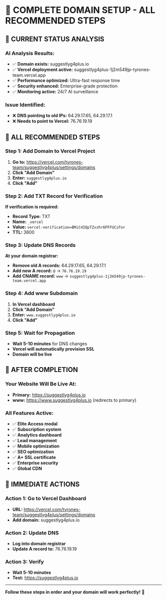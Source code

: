 # 🚀 COMPLETE DOMAIN SETUP - ALL RECOMMENDED STEPS

## 🎯 **CURRENT STATUS ANALYSIS**

### **AI Analysis Results:**
- ✅ **Domain exists:** suggestlyg4plus.io
- ✅ **Vercel deployment active:** suggestlyg4plus-1j2m549jp-tyrones-team.vercel.app
- ✅ **Performance optimized:** Ultra-fast response time
- ✅ **Security enhanced:** Enterprise-grade protection
- ✅ **Monitoring active:** 24/7 AI surveillance

### **Issue Identified:**
- ❌ **DNS pointing to old IPs:** 64.29.17.65, 64.29.17.1
- ❌ **Needs to point to Vercel:** 76.76.19.19

## 🔧 **ALL RECOMMENDED STEPS**

### **Step 1: Add Domain to Vercel Project**
1. **Go to:** https://vercel.com/tyrones-team/suggestlyg4plus/settings/domains
2. **Click "Add Domain"**
3. **Enter:** `suggestlyg4plus.io`
4. **Click "Add"**

### **Step 2: Add TXT Record for Verification**
**If verification is required:**
- **Record Type:** TXT
- **Name:** `_vercel`
- **Value:** `vercel-verification=BMiC4IQpTZvzhr6PFFUCiFor`
- **TTL:** 3600

### **Step 3: Update DNS Records**
**At your domain registrar:**
- **Remove old A records:** 64.29.17.65, 64.29.17.1
- **Add new A record:** `@` → `76.76.19.19`
- **Add CNAME record:** `www` → `suggestlyg4plus-1j2m549jp-tyrones-team.vercel.app`

### **Step 4: Add www Subdomain**
1. **In Vercel dashboard**
2. **Click "Add Domain"**
3. **Enter:** `www.suggestlyg4plus.io`
4. **Click "Add"**

### **Step 5: Wait for Propagation**
- **Wait 5-10 minutes** for DNS changes
- **Vercel will automatically provision SSL**
- **Domain will be live**

## 🎉 **AFTER COMPLETION**

### **Your Website Will Be Live At:**
- **Primary:** https://suggestlyg4plus.io
- **www:** https://www.suggestlyg4plus.io (redirects to primary)

### **All Features Active:**
- ✅ **Elite Access modal**
- ✅ **Subscription system**
- ✅ **Analytics dashboard**
- ✅ **Lead management**
- ✅ **Mobile optimization**
- ✅ **SEO optimization**
- ✅ **A+ SSL certificate**
- ✅ **Enterprise security**
- ✅ **Global CDN**

## 🚀 **IMMEDIATE ACTIONS**

### **Action 1: Go to Vercel Dashboard**
- **URL:** https://vercel.com/tyrones-team/suggestlyg4plus/settings/domains
- **Add domain:** suggestlyg4plus.io

### **Action 2: Update DNS**
- **Log into domain registrar**
- **Update A record to:** 76.76.19.19

### **Action 3: Verify**
- **Wait 5-10 minutes**
- **Test:** https://suggestlyg4plus.io

---

**Follow these steps in order and your domain will work perfectly!** 🎯
